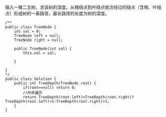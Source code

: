 输入一棵二叉树，求该树的深度。从根结点到叶结点依次经过的结点（含根、叶结点）形成树的一条路径，最长路径的长度为树的深度。
```
/**
public class TreeNode {
    int val = 0;
    TreeNode left = null;
    TreeNode right = null;

    public TreeNode(int val) {
        this.val = val;

    }

}
*/
public class Solution {
    public int TreeDepth(TreeNode root) {
        if(root==null) return 0;
        //中序遍历
        return TreeDepth(root.left)>TreeDepth(root.right)?TreeDepth(root.left)+1:TreeDepth(root.right)+1;
    }
}
```

